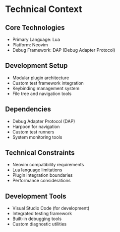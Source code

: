 # Technical Context

## Core Technologies
- Primary Language: Lua
- Platform: Neovim
- Debug Framework: DAP (Debug Adapter Protocol)

## Development Setup
- Modular plugin architecture
- Custom test framework integration
- Keybinding management system
- File tree and navigation tools

## Dependencies
- Debug Adapter Protocol (DAP)
- Harpoon for navigation
- Custom test runners
- System monitoring tools

## Technical Constraints
- Neovim compatibility requirements
- Lua language limitations
- Plugin integration boundaries
- Performance considerations

## Development Tools
- Visual Studio Code (for development)
- Integrated testing framework
- Built-in debugging tools
- Custom diagnostic utilities